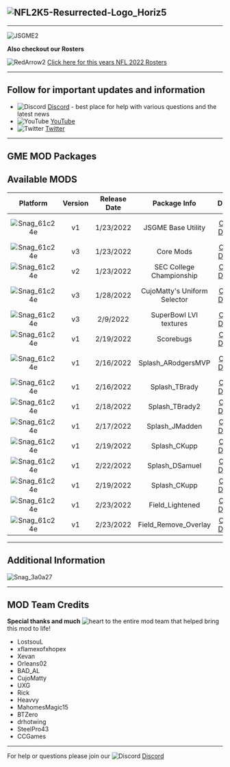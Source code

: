 ## ![NFL2K5-Resurrected-Logo_Horiz5](https://user-images.githubusercontent.com/69597675/125652934-6b21a6c3-e700-4709-8e10-01deb62d37f7.png)
-----
![JSGME2](https://user-images.githubusercontent.com/69597675/150686433-45b93b85-861a-4035-8ea3-6f429a52f736.jpg)

**Also checkout our Rosters**

![RedArrow2](https://user-images.githubusercontent.com/69597675/125669440-bcf4c873-527c-4524-9426-9488c71fbbde.png)
[Click here for this years NFL 2022 Rosters](https://github.com/lostsoul63b/NFL2K5-Resurrected/blob/main/PCSX2/notes/NFL2022Ratings.md)

---------
## Follow for important updates and information
* ![Discord](https://user-images.githubusercontent.com/69597675/124640725-d1e88980-de5b-11eb-926d-ec5f55b19a62.png) [Discord](https://discord.gg/sBVXzYb) - best place for help with various questions and the latest news
* ![YouTube](https://user-images.githubusercontent.com/69597675/124641345-9b5f3e80-de5c-11eb-80e3-4dc5fabc4137.png) [YouTube](https://www.youtube.com/lostsoul63b)
* ![Twitter](https://user-images.githubusercontent.com/69597675/124641220-71a61780-de5c-11eb-8bd9-0c8c3ad46949.png) [Twitter](https://twitter.com/blostsou)

---------
## GME MOD Packages

## Available MODS
| Platform | Version | Release Date | Package Info | Download | Updated | Tutorial |
| :-------------: | :-------------: | :-------------: | :-------------: | :-------------: | :-------------: | :-------------: |
| ![Snag_61c24e](https://user-images.githubusercontent.com/69597675/150687521-fa2844f5-8343-443d-b9cc-24aebc94182a.png) | v1 | 1/23/2022 | JSGME Base Utility | [Click-to-Download](https://www.mediafire.com/file/2ejkgnj5r5nb4hc/JSGME.zip/file) | | [Click-to-Watch](https://youtu.be/fbtyutCBXqM) |
| ![Snag_61c24e](https://user-images.githubusercontent.com/69597675/150687521-fa2844f5-8343-443d-b9cc-24aebc94182a.png) | v3 | 1/23/2022 | Core Mods | [Click-to-Download](https://www.mediafire.com/file/z2dtoi37sidk9ky/CoreMODS.zip/file) | 2/19/2022 |  |
| ![Snag_61c24e](https://user-images.githubusercontent.com/69597675/150687521-fa2844f5-8343-443d-b9cc-24aebc94182a.png) | v2 | 1/23/2022 | SEC College Championship | [Click-to-Download](https://www.mediafire.com/file/0usaf01n50itpnm/SEC_Georgia_Alabama.zip/file) | 2/13/2022 |  |
| ![Snag_61c24e](https://user-images.githubusercontent.com/69597675/150687521-fa2844f5-8343-443d-b9cc-24aebc94182a.png) | v3 | 1/28/2022 | CujoMatty's Uniform Selector | [Click-to-Download](https://www.mediafire.com/file/gob9s45xwjoki5y/NFL_2K5_Uniform_Selector.zip/file) | 2/18/2022 | [Click-to-Watch](https://www.youtube.com/watch?v=tiyiHYigPeU)  |
| ![Snag_61c24e](https://user-images.githubusercontent.com/69597675/150687521-fa2844f5-8343-443d-b9cc-24aebc94182a.png) | v3 | 2/9/2022 | SuperBowl LVI textures | [Click-to-Download](https://www.mediafire.com/file/nwg0ec2ioyiab4x/SuperBowlLVI.zip/file) | 2/15/2022 |  |
| ![Snag_61c24e](https://user-images.githubusercontent.com/69597675/150687521-fa2844f5-8343-443d-b9cc-24aebc94182a.png) | v1 | 2/19/2022 | Scorebugs | [Click-to-Download](https://www.mediafire.com/file/vafs8zx46ff4j8n/Scorebug.zip/file) |  |  |
| ![Snag_61c24e](https://user-images.githubusercontent.com/69597675/150687521-fa2844f5-8343-443d-b9cc-24aebc94182a.png) | v1 | 2/16/2022 | Splash_ARodgersMVP | [Click-to-Download](https://www.mediafire.com/file/exq85n9l10zguoz/Splash_ARodgersMVP.zip/file) |  | [Click-to-Watch](https://youtu.be/zxBPW7cwm04) |
| ![Snag_61c24e](https://user-images.githubusercontent.com/69597675/150687521-fa2844f5-8343-443d-b9cc-24aebc94182a.png) | v1 | 2/16/2022 | Splash_TBrady | [Click-to-Download](https://www.mediafire.com/file/tqqm1q57gq7juf2/Splash_TBrady.zip/file) |  |  |
| ![Snag_61c24e](https://user-images.githubusercontent.com/69597675/150687521-fa2844f5-8343-443d-b9cc-24aebc94182a.png) | v1 | 2/18/2022 | Splash_TBrady2 | [Click-to-Download](https://www.mediafire.com/file/rwgru7eum5uovfo/Splash_TBrady2.zip/file) |  |  |
| ![Snag_61c24e](https://user-images.githubusercontent.com/69597675/150687521-fa2844f5-8343-443d-b9cc-24aebc94182a.png) | v1 | 2/17/2022 | Splash_JMadden | [Click-to-Download](https://www.mediafire.com/file/0tsmxbhddld3752/Splash_JMadden.zip/file) |  |  |
| ![Snag_61c24e](https://user-images.githubusercontent.com/69597675/150687521-fa2844f5-8343-443d-b9cc-24aebc94182a.png) | v1 | 2/19/2022 | Splash_CKupp | [Click-to-Download](https://www.mediafire.com/file/nj9rj3nqwzykajz/Splash_CKupp.zip/file) |  |  |
| ![Snag_61c24e](https://user-images.githubusercontent.com/69597675/150687521-fa2844f5-8343-443d-b9cc-24aebc94182a.png) | v1 | 2/22/2022 | Splash_DSamuel | [Click-to-Download](https://www.mediafire.com/file/qgkv91niubgsf26/Splash_DSamuel.zip/file) |  |  |
| ![Snag_61c24e](https://user-images.githubusercontent.com/69597675/150687521-fa2844f5-8343-443d-b9cc-24aebc94182a.png) | v1 | 2/19/2022 | Splash_CKupp | [Click-to-Download](https://www.mediafire.com/file/nj9rj3nqwzykajz/Splash_CKupp.zip/file) |  |  |
| ![Snag_61c24e](https://user-images.githubusercontent.com/69597675/150687521-fa2844f5-8343-443d-b9cc-24aebc94182a.png) | v1 | 2/23/2022 | Field_Lightened | [Click-to-Download](https://www.mediafire.com/file/2bi45j61ifa9o7l/Field_Lightened.zip/file) |  |  |
| ![Snag_61c24e](https://user-images.githubusercontent.com/69597675/150687521-fa2844f5-8343-443d-b9cc-24aebc94182a.png) | v1 | 2/23/2022 | Field_Remove_Overlay | [Click-to-Download](https://www.mediafire.com/file/yi7cyiaurc57mnu/Field_Remove_Overlay.zip/file) |  |  |


---------
## Additional Information
![Snag_3a0a27](https://user-images.githubusercontent.com/69597675/153773566-2fd6c293-4c25-4b92-b953-57a5d643eaed.png)

---------
## MOD Team Credits
**Special thanks and much** ![heart](https://user-images.githubusercontent.com/69597675/125808838-b20315aa-b53f-41a2-b31a-691d685fb1df.png) to the entire mod team that helped bring this mod to life!
* LostsouL
* xflamexofxhopex
* Xevan
* Orleans02
* BAD_AL
* CujoMatty
* UXG
* Rick
* Heavvy
* MahomesMagic15
* BTZero
* drhotwing
* SteelPro43
* CCGames

---------
For help or questions please join our ![Discord](https://user-images.githubusercontent.com/69597675/124640725-d1e88980-de5b-11eb-926d-ec5f55b19a62.png) [Discord](https://discord.gg/sBVXzYb)
